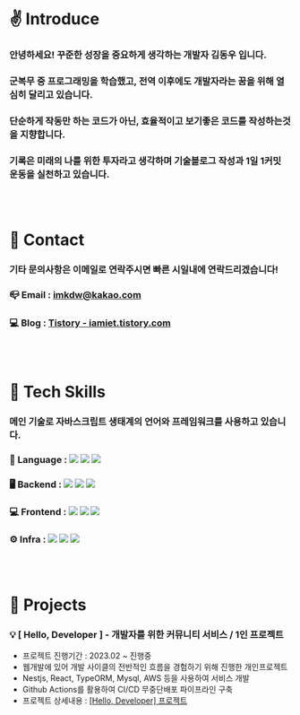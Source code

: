 # ✌ Introduce

### 안녕하세요! 꾸준한 성장을 중요하게 생각하는 개발자 김동우 입니다.

### 군복무 중 프로그래밍을 학습했고, 전역 이후에도 개발자라는 꿈을 위해 열심히 달리고 있습니다.

### 단순하게 작동만 하는 코드가 아닌, 효율적이고 보기좋은 코드를 작성하는것을 지향합니다.

### 기록은 미래의 나를 위한 투자라고 생각하며 기술블로그 작성과 1일 1커밋 운동을 실천하고 있습니다.

<br/>
<br/>

# 👀 Contact

### 기타 문의사항은 이메일로 연락주시면 빠른 시일내에 연락드리겠습니다!

### 📪 Email : imkdw@kakao.com

### 💻 Blog : [Tistory - iamiet.tistory.com](https://iamiet.tistory.com)

<br/>
<br/>

# 🔨 Tech Skills

### 메인 기술로 자바스크립트 생태계의 언어와 프레임워크를 사용하고 있습니다.

### 📏 Language : <img src="https://img.shields.io/badge/javascript-F7DF1E?style=for-the-badge&logo=javascript&logoColor=black"> <img src="https://img.shields.io/badge/typescript-3178C6?style=for-the-badge&logo=typescript&logoColor=white"> <img src="https://img.shields.io/badge/python-3776AB?style=for-the-badge&logo=python&logoColor=white">

### 🖥 Backend : <img src="https://img.shields.io/badge/Nestjs-E0234E?style=for-the-badge&logo=Nestjs&logoColor=white"> <img src="https://img.shields.io/badge/ExpressJs-000000?style=for-the-badge&logo=Express&logoColor=white"> <img src="https://img.shields.io/badge/typeorm-E0234E?style=for-the-badge&logo=typeform&logoColor=white">

### 💻 Frontend : <img src="https://img.shields.io/badge/react-61DAFB?style=for-the-badge&logo=react&logoColor=black"> <img src="https://img.shields.io/badge/recoil-0075EB?style=for-the-badge&logo=revolut&logoColor=white"> <img src="https://img.shields.io/badge/styledcomponents-DB7093?style=for-the-badge&logo=styledcomponents&logoColor=white">

### ⚙ Infra : <img src="https://img.shields.io/badge/aws-232F3E?style=for-the-badge&logo=amazonaws&logoColor=white"> <img src="https://img.shields.io/badge/mysql-4479A1?style=for-the-badge&logo=mysql&logoColor=black"> <img src="https://img.shields.io/badge/ubuntu-E95420?style=for-the-badge&logo=ubuntu&logoColor=white">

<br/>
<br/>

# 🎲 Projects

### 💡 [ Hello, Developer ] - 개발자를 위한 커뮤니티 서비스 / 1인 프로젝트

- 프로젝트 진행기간 : 2023.02 ~ 진행중
- 웹개발에 있어 개발 사이클의 전반적인 흐름을 경험하기 위해 진행한 개인프로젝트
- Nestjs, React, TypeORM, Mysql, AWS 등을 사용하여 서비스 개발
- Github Actions를 활용하여 CI/CD 무중단배포 파이프라인 구축
- 프로젝트 상세내용 : [[Hello, Developer] 프로젝트](https://github.com/imkdw/hello_developer)
  <br/>
  <br/>
